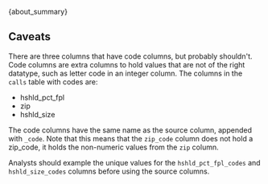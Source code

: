 {about_summary}


## Caveats

There are three columns that have code columns, but probably shouldn't. Code columns are extra columns to hold values that are not of the right datatype, such as letter code in an integer column. The columns in the `calls` table with codes are: 

* hshld_pct_fpl
* zip
* hshld_size

The code columns have the same name as the source column, appended with `_code`. Note that this means that the `zip_code` column does not hold a zip_code, it holds the non-numeric values from the `zip` column. 

Analysts should example the unique values for the `hshld_pct_fpl_codes` and `hshld_size_codes` columns before using the source columns. 




